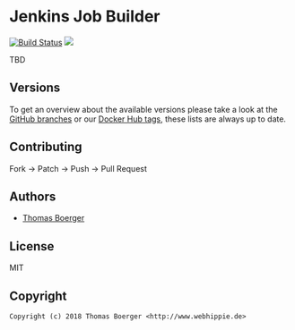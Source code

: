 # Jenkins Job Builder

[![Build Status](https://github.dronehippie.de/api/badges/toolhippie/jjb/status.svg)](https://github.dronehippie.de/toolhippie/jjb)
[![](https://images.microbadger.com/badges/image/toolhippie/jjb:latest.svg)](https://microbadger.com/images/toolhippie/jjb:latest "Get your own image badge on microbadger.com")

TBD


## Versions

To get an overview about the available versions please take a look at the [GitHub branches](https://github.com/toolhippie/jjb/branches/all) or our [Docker Hub tags](https://hub.docker.com/r/toolhippie/jjb/tags/), these lists are always up to date.


## Contributing

Fork -> Patch -> Push -> Pull Request


## Authors

* [Thomas Boerger](https://github.com/tboerger)


## License

MIT


## Copyright

```
Copyright (c) 2018 Thomas Boerger <http://www.webhippie.de>
```
